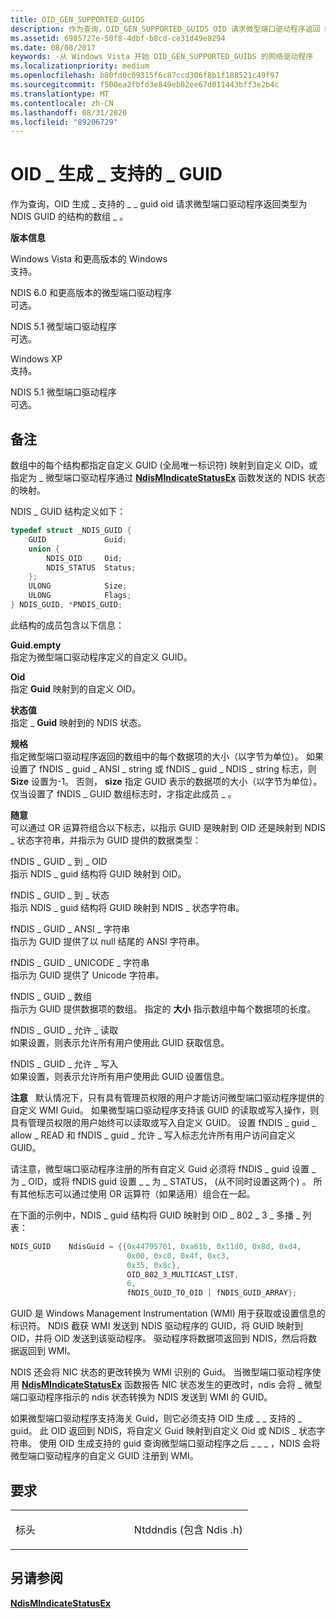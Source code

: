 ```yaml
---
title: OID_GEN_SUPPORTED_GUIDS
description: 作为查询，OID_GEN_SUPPORTED_GUIDS OID 请求微型端口驱动程序返回 NDIS_GUID 类型的结构的数组。
ms.assetid: 6985727e-50f8-4dbf-b8cd-ce31d49e8294
ms.date: 08/08/2017
keywords: -从 Windows Vista 开始 OID_GEN_SUPPORTED_GUIDS 的网络驱动程序
ms.localizationpriority: medium
ms.openlocfilehash: b80fd0c09315f6c87ccd306f8b1f188521c49f97
ms.sourcegitcommit: f500ea2fbfd3e849eb82ee67d011443bff3e2b4c
ms.translationtype: MT
ms.contentlocale: zh-CN
ms.lasthandoff: 08/31/2020
ms.locfileid: "89206729"
---
```

# <a name="oid_gen_supported_guids"></a>OID \_ 生成 \_ 支持的 \_ GUID


作为查询，OID 生成 \_ 支持的 \_ \_ guid oid 请求微型端口驱动程序返回类型为 NDIS GUID 的结构的数组 \_ 。

**版本信息**

<a href="" id="windows-vista-and-later-versions-of-windows"></a>Windows Vista 和更高版本的 Windows  
支持。

<a href="" id="ndis-6-0-and-later-miniport-drivers"></a>NDIS 6.0 和更高版本的微型端口驱动程序  
可选。

<a href="" id="ndis-5-1-miniport-drivers"></a>NDIS 5.1 微型端口驱动程序  
可选。

<a href="" id="windows-xp"></a>Windows XP  
支持。

<a href="" id="ndis-5-1-miniport-drivers"></a>NDIS 5.1 微型端口驱动程序  
可选。

<a name="remarks"></a>备注
-------

数组中的每个结构都指定自定义 GUID (全局唯一标识符) 映射到自定义 OID，或指定为 \_ 微型端口驱动程序通过 [**NdisMIndicateStatusEx**](/windows-hardware/drivers/ddi/ndis/nf-ndis-ndismindicatestatusex) 函数发送的 NDIS 状态的映射。

NDIS \_ GUID 结构定义如下：

```C++
typedef struct _NDIS_GUID {
    GUID             Guid;
    union {
        NDIS_OID     Oid;
        NDIS_STATUS  Status;
    };
    ULONG            Size;
    ULONG            Flags;
} NDIS_GUID, *PNDIS_GUID;
```

此结构的成员包含以下信息：

<a href="" id="guid"></a>**Guid.empty**  
指定为微型端口驱动程序定义的自定义 GUID。

<a href="" id="oid"></a>**Oid**  
指定 **Guid** 映射到的自定义 OID。

<a href="" id="status"></a>**状态值**  
指定 \_ **Guid** 映射到的 NDIS 状态。

<a href="" id="size"></a>**规格**  
指定微型端口驱动程序返回的数组中的每个数据项的大小（以字节为单位）。 如果设置了 fNDIS \_ guid \_ ANSI \_ string 或 fNDIS \_ guid \_ NDIS \_ string 标志，则 **Size** 设置为-1。 否则， **size** 指定 GUID 表示的数据项的大小（以字节为单位）。 仅当设置了 fNDIS \_ GUID 数组标志时，才指定此成员 \_ 。

<a href="" id="flags"></a>**随意**  
可以通过 OR 运算符组合以下标志，以指示 GUID 是映射到 OID 还是映射到 NDIS \_ 状态字符串，并指示为 GUID 提供的数据类型：

<a href="" id="fndis-guid-to-oid"></a>fNDIS \_ GUID \_ 到 \_ OID  
指示 NDIS \_ guid 结构将 GUID 映射到 OID。

<a href="" id="fndis-guid-to-status"></a>fNDIS \_ GUID \_ 到 \_ 状态  
指示 NDIS \_ guid 结构将 GUID 映射到 NDIS \_ 状态字符串。

<a href="" id="fndis-guid-ansi-string"></a>fNDIS \_ GUID \_ ANSI \_ 字符串  
指示为 GUID 提供了以 null 结尾的 ANSI 字符串。

<a href="" id="fndis-guid-unicode-string"></a>fNDIS \_ GUID \_ UNICODE \_ 字符串  
指示为 GUID 提供了 Unicode 字符串。

<a href="" id="fndis-guid-array"></a>fNDIS \_ GUID \_ 数组  
指示为 GUID 提供数据项的数组。 指定的 **大小** 指示数组中每个数据项的长度。

<a href="" id="fndis-guid-allow-read"></a>fNDIS \_ GUID \_ 允许 \_ 读取  
如果设置，则表示允许所有用户使用此 GUID 获取信息。

<a href="" id="fndis-guid-allow-write"></a>fNDIS \_ GUID \_ 允许 \_ 写入  
如果设置，则表示允许所有用户使用此 GUID 设置信息。

**注意**   默认情况下，只有具有管理员权限的用户才能访问微型端口驱动程序提供的自定义 WMI Guid。 如果微型端口驱动程序支持该 GUID 的读取或写入操作，则具有管理员权限的用户始终可以读取或写入自定义 GUID。 设置 fNDIS \_ guid \_ allow \_ READ 和 fNDIS \_ guid \_ 允许 \_ 写入标志允许所有用户访问自定义 GUID。

 

请注意，微型端口驱动程序注册的所有自定义 Guid 必须将 fNDIS \_ guid 设置 \_ 为 \_ OID，或将 fNDIS guid 设置 \_ \_ 为 \_ STATUS， (从不同时设置这两个) 。 所有其他标志可以通过使用 OR 运算符（如果适用）组合在一起。

在下面的示例中，NDIS \_ guid 结构将 GUID 映射到 OID \_ 802 \_ 3 \_ 多播 \_ 列表：

```C++
NDIS_GUID    NdisGuid = {{0x44795701, 0xa61b, 0x11d0, 0x8d, 0xd4,
                          0x00, 0xc0, 0x4f, 0xc3,
                          0x35, 0x8c},
                          OID_802_3_MULTICAST_LIST,
                          6,
                          fNDIS_GUID_TO_OID | fNDIS_GUID_ARRAY};
```

GUID 是 Windows Management Instrumentation (WMI) 用于获取或设置信息的标识符。 NDIS 截获 WMI 发送到 NDIS 驱动程序的 GUID，将 GUID 映射到 OID，并将 OID 发送到该驱动程序。 驱动程序将数据项返回到 NDIS，然后将数据返回到 WMI。

NDIS 还会将 NIC 状态的更改转换为 WMI 识别的 Guid。 当微型端口驱动程序使用 [**NdisMIndicateStatusEx**](/windows-hardware/drivers/ddi/ndis/nf-ndis-ndismindicatestatusex) 函数报告 NIC 状态发生的更改时，ndis 会将 \_ 微型端口驱动程序指示的 ndis 状态转换为 NDIS 发送到 WMI 的 GUID。

如果微型端口驱动程序支持海关 Guid，则它必须支持 OID 生成 \_ \_ 支持的 \_ guid。 此 OID 返回到 NDIS，将自定义 Guid 映射到自定义 Oid 或 NDIS \_ 状态字符串。 使用 OID 生成支持的 guid 查询微型端口驱动程序之后 \_ \_ \_ ，NDIS 会将微型端口驱动程序的自定义 GUID 注册到 WMI。

<a name="requirements"></a>要求
------------

<table>
<colgroup>
<col width="50%" />
<col width="50%" />
</colgroup>
<tbody>
<tr class="odd">
<td><p>标头</p></td>
<td>Ntddndis (包含 Ndis .h) </td>
</tr>
</tbody>
</table>

## <a name="see-also"></a>另请参阅


[**NdisMIndicateStatusEx**](/windows-hardware/drivers/ddi/ndis/nf-ndis-ndismindicatestatusex)

 

